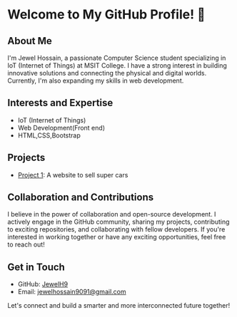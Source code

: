 # Welcome to My GitHub Profile! 👋

## About Me
I'm Jewel Hossain, a passionate Computer Science student specializing in IoT (Internet of Things) at MSIT College. I have a strong interest in building innovative solutions and connecting the physical and digital worlds. Currently, I'm also expanding my skills in web development.

## Interests and Expertise
- IoT (Internet of Things)
- Web Development(Front end)
- HTML,CSS,Bootstrap

## Projects
- [Project 1](https://github.com/JewelH9/Apex-Automotive): A website to sell super cars

## Collaboration and Contributions
I believe in the power of collaboration and open-source development. I actively engage in the GitHub community, sharing my projects, contributing to exciting repositories, and collaborating with fellow developers. If you're interested in working together or have any exciting opportunities, feel free to reach out!

## Get in Touch
- GitHub: [JewelH9](https://github.com/JewelH9)
- Email: [jewelhossain9091@gmail.com](mailto:jewelhossain9091@gmail.com)

Let's connect and build a smarter and more interconnected future together!


